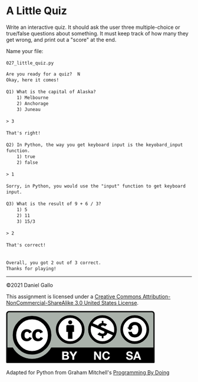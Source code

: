 # A Little Quiz

Write an interactive quiz. It should ask the user three multiple-choice or true/false questions about something. It must keep track of how many they get wrong, and print out a "score" at the end.

Name your file:

`027_little_quiz.py`

```
Are you ready for a quiz?  N
Okay, here it comes!

Q1) What is the capital of Alaska?
	1) Melbourne
	2) Anchorage
	3) Juneau

> 3

That's right!

Q2) In Python, the way you get keyboard input is the keyobard_input function.
	1) true
	2) false

> 1

Sorry, in Python, you would use the "input" function to get keyboard input.

Q3) What is the result of 9 + 6 / 3?
	1) 5
	2) 11
	3) 15/3

> 2

That's correct!


Overall, you got 2 out of 3 correct.
Thanks for playing!
```

---

©2021 Daniel Gallo

This assignment is licensed under a
[Creative Commons Attribution-NonCommercial-ShareAlike 3.0 United States License](https://creativecommons.org/licenses/by-nc-sa/3.0/us/deed.en_US).  

![Creative Commons License](images/by-nc-sa.png)

Adapted for Python from Graham Mitchell's [Programming By Doing](https://programmingbydoing.com/)